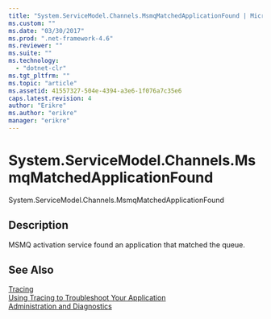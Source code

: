 ```yaml
---
title: "System.ServiceModel.Channels.MsmqMatchedApplicationFound | Microsoft Docs"
ms.custom: ""
ms.date: "03/30/2017"
ms.prod: ".net-framework-4.6"
ms.reviewer: ""
ms.suite: ""
ms.technology: 
  - "dotnet-clr"
ms.tgt_pltfrm: ""
ms.topic: "article"
ms.assetid: 41557327-504e-4394-a3e6-1f076a7c35e6
caps.latest.revision: 4
author: "Erikre"
ms.author: "erikre"
manager: "erikre"
---
```

# System.ServiceModel.Channels.MsmqMatchedApplicationFound
System.ServiceModel.Channels.MsmqMatchedApplicationFound  
  
## Description  
 MSMQ activation service found an application that matched the queue.  
  
## See Also  
 [Tracing](../../../../../docs/framework/wcf/diagnostics/tracing/tracing.md)   
 [Using Tracing to Troubleshoot Your Application](../../../../../docs/framework/wcf/diagnostics/tracing/using-tracing-to-troubleshoot-your-application.md)   
 [Administration and Diagnostics](../../../../../docs/framework/wcf/diagnostics/administration-and-diagnostics.md)